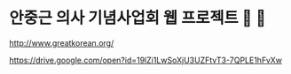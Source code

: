 # 안중근 의사 기념사업회 웹 프로젝트 :frog: :honeybee:

http://www.greatkorean.org/

https://drive.google.com/open?id=19lZi1LwSoXjU3UZFtvT3-7QPLE1hFvXw
